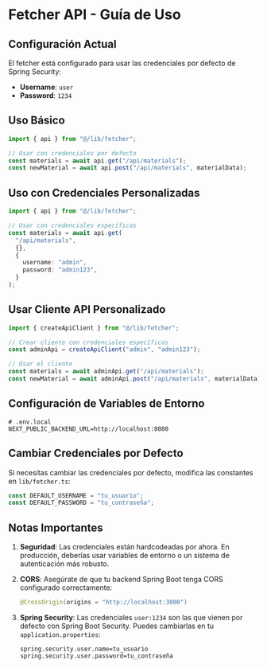 # Fetcher API - Guía de Uso

## Configuración Actual

El fetcher está configurado para usar las credenciales por defecto de Spring Security:

- **Username**: `user`
- **Password**: `1234`

## Uso Básico

```typescript
import { api } from "@/lib/fetcher";

// Usar con credenciales por defecto
const materials = await api.get("/api/materials");
const newMaterial = await api.post("/api/materials", materialData);
```

## Uso con Credenciales Personalizadas

```typescript
import { api } from "@/lib/fetcher";

// Usar con credenciales específicas
const materials = await api.get(
  "/api/materials",
  {},
  {
    username: "admin",
    password: "admin123",
  }
);
```

## Usar Cliente API Personalizado

```typescript
import { createApiClient } from "@/lib/fetcher";

// Crear cliente con credenciales específicas
const adminApi = createApiClient("admin", "admin123");

// Usar el cliente
const materials = await adminApi.get("/api/materials");
const newMaterial = await adminApi.post("/api/materials", materialData);
```

## Configuración de Variables de Entorno

```env
# .env.local
NEXT_PUBLIC_BACKEND_URL=http://localhost:8080
```

## Cambiar Credenciales por Defecto

Si necesitas cambiar las credenciales por defecto, modifica las constantes en `lib/fetcher.ts`:

```typescript
const DEFAULT_USERNAME = "tu_usuario";
const DEFAULT_PASSWORD = "tu_contraseña";
```

## Notas Importantes

1. **Seguridad**: Las credenciales están hardcodeadas por ahora. En producción, deberías usar variables de entorno o un sistema de autenticación más robusto.

2. **CORS**: Asegúrate de que tu backend Spring Boot tenga CORS configurado correctamente:

   ```java
   @CrossOrigin(origins = "http://localhost:3000")
   ```

3. **Spring Security**: Las credenciales `user:1234` son las que vienen por defecto con Spring Boot Security. Puedes cambiarlas en tu `application.properties`:
   ```properties
   spring.security.user.name=tu_usuario
   spring.security.user.password=tu_contraseña
   ```

